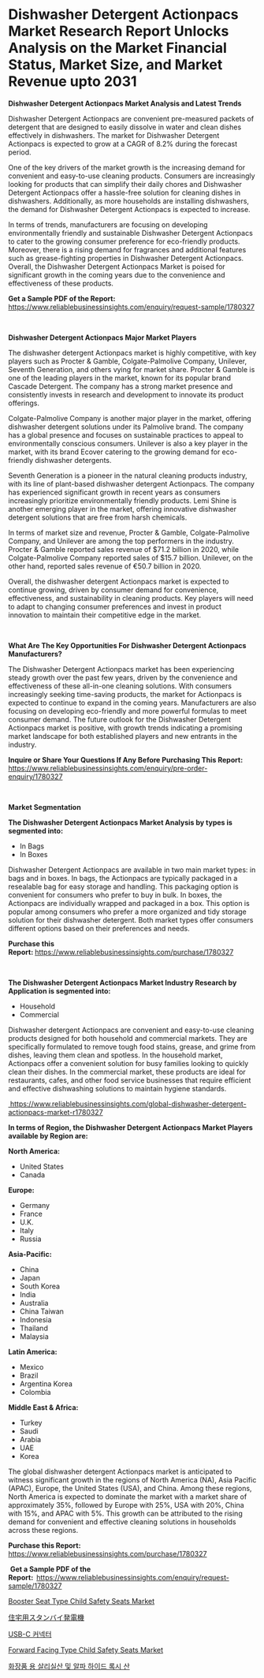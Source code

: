 <p><h1>Dishwasher Detergent Actionpacs Market Research Report Unlocks Analysis on the Market Financial Status, Market Size, and Market Revenue upto 2031</h1></p><p><strong>Dishwasher Detergent Actionpacs Market Analysis and Latest Trends</strong></p>
<p><p>Dishwasher Detergent Actionpacs are convenient pre-measured packets of detergent that are designed to easily dissolve in water and clean dishes effectively in dishwashers. The market for Dishwasher Detergent Actionpacs is expected to grow at a CAGR of 8.2% during the forecast period. </p><p>One of the key drivers of the market growth is the increasing demand for convenient and easy-to-use cleaning products. Consumers are increasingly looking for products that can simplify their daily chores and Dishwasher Detergent Actionpacs offer a hassle-free solution for cleaning dishes in dishwashers. Additionally, as more households are installing dishwashers, the demand for Dishwasher Detergent Actionpacs is expected to increase.</p><p>In terms of trends, manufacturers are focusing on developing environmentally friendly and sustainable Dishwasher Detergent Actionpacs to cater to the growing consumer preference for eco-friendly products. Moreover, there is a rising demand for fragrances and additional features such as grease-fighting properties in Dishwasher Detergent Actionpacs. Overall, the Dishwasher Detergent Actionpacs Market is poised for significant growth in the coming years due to the convenience and effectiveness of these products.</p></p>
<p><strong>Get a Sample PDF of the Report:&nbsp;</strong> <a href="https://www.reliablebusinessinsights.com/enquiry/request-sample/1780327">https://www.reliablebusinessinsights.com/enquiry/request-sample/1780327</a></p>
<p>&nbsp;</p>
<p><strong>Dishwasher Detergent Actionpacs Major Market Players</strong></p>
<p><p>The dishwasher detergent Actionpacs market is highly competitive, with key players such as Procter & Gamble, Colgate-Palmolive Company, Unilever, Seventh Generation, and others vying for market share. Procter & Gamble is one of the leading players in the market, known for its popular brand Cascade Detergent. The company has a strong market presence and consistently invests in research and development to innovate its product offerings.</p><p>Colgate-Palmolive Company is another major player in the market, offering dishwasher detergent solutions under its Palmolive brand. The company has a global presence and focuses on sustainable practices to appeal to environmentally conscious consumers. Unilever is also a key player in the market, with its brand Ecover catering to the growing demand for eco-friendly dishwasher detergents.</p><p>Seventh Generation is a pioneer in the natural cleaning products industry, with its line of plant-based dishwasher detergent Actionpacs. The company has experienced significant growth in recent years as consumers increasingly prioritize environmentally friendly products. Lemi Shine is another emerging player in the market, offering innovative dishwasher detergent solutions that are free from harsh chemicals.</p><p>In terms of market size and revenue, Procter & Gamble, Colgate-Palmolive Company, and Unilever are among the top performers in the industry. Procter & Gamble reported sales revenue of $71.2 billion in 2020, while Colgate-Palmolive Company reported sales of $15.7 billion. Unilever, on the other hand, reported sales revenue of €50.7 billion in 2020.</p><p>Overall, the dishwasher detergent Actionpacs market is expected to continue growing, driven by consumer demand for convenience, effectiveness, and sustainability in cleaning products. Key players will need to adapt to changing consumer preferences and invest in product innovation to maintain their competitive edge in the market.</p></p>
<p>&nbsp;</p>
<p><strong>What Are The Key Opportunities For Dishwasher Detergent Actionpacs Manufacturers?</strong></p>
<p><p>The Dishwasher Detergent Actionpacs market has been experiencing steady growth over the past few years, driven by the convenience and effectiveness of these all-in-one cleaning solutions. With consumers increasingly seeking time-saving products, the market for Actionpacs is expected to continue to expand in the coming years. Manufacturers are also focusing on developing eco-friendly and more powerful formulas to meet consumer demand. The future outlook for the Dishwasher Detergent Actionpacs market is positive, with growth trends indicating a promising market landscape for both established players and new entrants in the industry.</p></p>
<p><strong>Inquire or Share Your Questions If Any Before Purchasing This Report:</strong> <a href="https://www.reliablebusinessinsights.com/enquiry/pre-order-enquiry/1780327">https://www.reliablebusinessinsights.com/enquiry/pre-order-enquiry/1780327</a></p>
<p>&nbsp;</p>
<p><strong>Market Segmentation</strong></p>
<p><strong>The Dishwasher Detergent Actionpacs Market Analysis by types is segmented into:</strong></p>
<p><ul><li>In Bags</li><li>In Boxes</li></ul></p>
<p><p>Dishwasher Detergent Actionpacs are available in two main market types: in bags and in boxes. In bags, the Actionpacs are typically packaged in a resealable bag for easy storage and handling. This packaging option is convenient for consumers who prefer to buy in bulk. In boxes, the Actionpacs are individually wrapped and packaged in a box. This option is popular among consumers who prefer a more organized and tidy storage solution for their dishwasher detergent. Both market types offer consumers different options based on their preferences and needs.</p></p>
<p><strong>Purchase this Report:&nbsp;</strong><a href="https://www.reliablebusinessinsights.com/purchase/1780327">https://www.reliablebusinessinsights.com/purchase/1780327</a></p>
<p>&nbsp;</p>
<p><strong>The Dishwasher Detergent Actionpacs Market Industry Research by Application is segmented into:</strong></p>
<p><ul><li>Household</li><li>Commercial</li></ul></p>
<p><p>Dishwasher detergent Actionpacs are convenient and easy-to-use cleaning products designed for both household and commercial markets. They are specifically formulated to remove tough food stains, grease, and grime from dishes, leaving them clean and spotless. In the household market, Actionpacs offer a convenient solution for busy families looking to quickly clean their dishes. In the commercial market, these products are ideal for restaurants, cafes, and other food service businesses that require efficient and effective dishwashing solutions to maintain hygiene standards.</p></p>
<p><a href="https://www.reliablebusinessinsights.com/global-dishwasher-detergent-actionpacs-market-r1780327">&nbsp;https://www.reliablebusinessinsights.com/global-dishwasher-detergent-actionpacs-market-r1780327</a></p>
<p><strong>In terms of Region, the Dishwasher Detergent Actionpacs Market Players available by Region are:</strong></p>
<p>
    <p> <strong> North America: </strong>
        <ul>
            <li>United States</li>
            <li>Canada</li>
        </ul>
        </p> 
    <p> <strong> Europe: </strong>
        <ul>
            <li>Germany</li>
            <li>France</li>
            <li>U.K.</li>
            <li>Italy</li>
            <li>Russia</li>
        </ul>
        </p> 
    <p> <strong> Asia-Pacific: </strong>
        <ul>
            <li>China</li>
            <li>Japan</li>
            <li>South Korea</li>
            <li>India</li>
            <li>Australia</li>
            <li>China Taiwan</li>
            <li>Indonesia</li>
            <li>Thailand</li>
            <li>Malaysia</li>
        </ul>
        </p> 
    <p> <strong> Latin America: </strong>
        <ul>
            <li>Mexico</li>
            <li>Brazil</li>
            <li>Argentina Korea</li>
            <li>Colombia</li>
        </ul>
        </p> 
    <p> <strong> Middle East & Africa: </strong>
        <ul>
            <li>Turkey</li>
            <li>Saudi</li>
            <li>Arabia</li>
            <li>UAE</li>
            <li>Korea</li>
        </ul>
    </p>
    </p>
<p><p>The global dishwasher detergent Actionpacs market is anticipated to witness significant growth in the regions of North America (NA), Asia Pacific (APAC), Europe, the United States (USA), and China. Among these regions, North America is expected to dominate the market with a market share of approximately 35%, followed by Europe with 25%, USA with 20%, China with 15%, and APAC with 5%. This growth can be attributed to the rising demand for convenient and effective cleaning solutions in households across these regions.</p></p>
<p><strong>Purchase this Report: </strong><a href="https://www.reliablebusinessinsights.com/purchase/1780327">https://www.reliablebusinessinsights.com/purchase/1780327</a></p>
<p>&nbsp;<strong>Get a Sample PDF of the Report:&nbsp;&nbsp;</strong><a href="https://www.reliablebusinessinsights.com/enquiry/request-sample/1780327">https://www.reliablebusinessinsights.com/enquiry/request-sample/1780327</a></p>
<p><strong></strong></p>
<p><p><a href="https://github.com/Glendatilghmankmgz0rbhwpy/Market-Research-Report-List-2/blob/main/booster-seat-type-child-safety-seats-market.md">Booster Seat Type Child Safety Seats Market</a></p><p><a href="https://github.com/mm14022023/Market-Research-Report-List-1/blob/main/3597317105700.md">住宅用スタンバイ発電機</a></p><p><a href="https://github.com/PercyHagernes9778/Market-Research-Report-List-2/blob/main/573657999414.md">USB-C 커넥터</a></p><p><a href="https://github.com/dx0328/Market-Research-Report-List-3/blob/main/forward-facing-type-child-safety-seats-market.md">Forward Facing Type Child Safety Seats Market</a></p><p><a href="https://github.com/victorsharp87978/Market-Research-Report-List-1/blob/main/368051999415.md">화장품 용 살리실산 및 알파 하이드 록시 산</a></p></p>